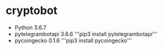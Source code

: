 # cryptobot

- Python 3.6.7
- pytelegrambotapi 3.6.6
    '''pip3 install pytelegrambotapi'''
- pycoingecko 0.1.6
    '''pip3 install pycoingecko'''
